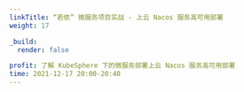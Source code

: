```yaml
---
linkTitle: “若依” 微服务项目实战 - 上云 Nacos 服务高可用部署
weight: 17

_build:
  render: false

profit: 了解 KubeSphere 下的微服务部署上云 Nacos 服务高可用部署
time: 2021-12-17 20:00-20:40
---
```

